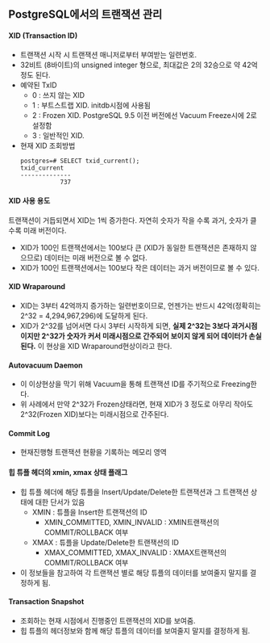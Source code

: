 ## PostgreSQL에서의 트랜잭션 관리

#### XID (Transaction ID)
- 트랜잭션 시작 시 트랜잭션 매니저로부터 부여받는 일련번호.
- 32비트 (8바이트)의 unsigned integer 형으로, 최대값은 2의 32승으로 약 42억 정도 된다.
- 예약된 TxID
  - 0 : 쓰지 않는 XID
  - 1 : 부트스트랩 XID. initdb시점에 사용됨
  - 2 : Frozen XID. PostgreSQL 9.5 이전 버전에선 Vacuum Freeze시에 2로 설정함
  - 3 : 일반적인 XID.
- 현재 XID 조회방법
  ```
  postgres=# SELECT txid_current();
  txid_current 
  --------------
             737
  ```
#### XID 사용 용도
트랜잭션이 거듭되면서 XID는 1씩 증가한다. 자연히 숫자가 작을 수록 과거, 숫자가 클 수록 미래 버전이다. 
- XID가 100인 트랜잭션에서는 100보다 큰 (XID가 동일한 트랜잭션은 존재하지 않으므로) 데이터는 미래 버전으로 볼 수 없다.
- XID가 100인 트랜잭션에서는 100보다 작은 데이터는 과거 버전이므로 볼 수 있다.

#### XID Wraparound
- XID는 3부터 42억까지 증가하는 일련번호이므로, 언젠가는 반드시 42억(정확히는 2^32 = 4,294,967,296)에 도달하게 된다.
- XID가 2^32를 넘어서면 다시 3부터 시작하게 되면, **실제 2^32는 3보다 과거시점이지만 2^32가 숫자가 커서 미래시점으로 간주되어 보이지 않게 되어 데이터가 손실된다.** 이 현상을 XID Wraparound현상이라고 한다.

#### Autovacuum Daemon
- 이 이상현상을 막기 위해 Vacuum을 통해 트랜잭션 ID를 주기적으로 Freezing한다.
- 위 사례에서 만약 2^32가 Frozen상태라면, 현재 XID가 3 정도로 아무리 작아도 2^32(Frozen XID)보다는 미래시점으로 간주된다.

#### Commit Log
- 현재진행형 트랜잭션 현황을 기록하는 메모리 영역

#### 힙 튜플 헤더의 xmin, xmax 상태 플래그
- 힙 튜플 헤더에 해당 튜플을 Insert/Update/Delete한 트랜잭션과 그 트랜잭션 상태에 대한 단서가 있음
  - XMIN : 튜플을 Insert한 트랜잭션의 ID
    - XMIN_COMMITTED, XMIN_INVALID : XMIN트랜잭션의 COMMIT/ROLLBACK 여부
  - XMAX : 튜플을 Update/Delete한 트랜잭션의 ID
    - XMAX_COMMITTED, XMAX_INVALID : XMAX트랜잭션의 COMMIT/ROLLBACK 여부
- 이 정보들을 참고하여 각 트랜잭션 별로 해당 튜플의 데이터를 보여줄지 말지를 결정하게 됨.

#### Transaction Snapshot
- 조회하는 현재 시점에서 진행중인 트랜잭션의 XID를 보여줌.
- 힙 튜플의 헤더정보와 함께 해당 튜플의 데이터를 보여줄지 말지를 결정하게 됨.

